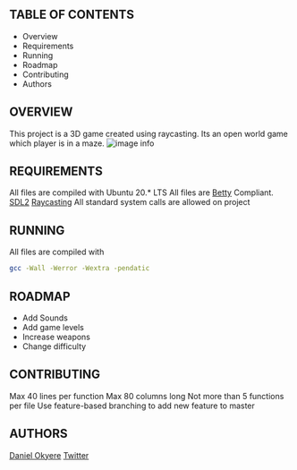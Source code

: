 TABLE OF CONTENTS
-----------------

* Overview
* Requirements
* Running
* Roadmap
* Contributing
* Authors

OVERVIEW
--------
This project is a 3D game created using raycasting. Its an open world game which player is in a maze.
![image info](./game%20overview.gif)

REQUIREMENTS
------------
All files are compiled with Ubuntu 20.* LTS
All files are [Betty](https://github.com/holbertonschool/Betty) Compliant.
[SDL2](https://www.libsdl.org/)
[Raycasting](https://permadi.com/1996/05/ray-casting-tutorial-table-of-contents/)
All standard system calls are allowed on project

RUNNING
-------
All files are compiled with 
```bash
gcc -Wall -Werror -Wextra -pendatic
```

ROADMAP
-------
* Add Sounds
* Add game levels
* Increase weapons
* Change difficulty

CONTRIBUTING
------------
Max 40 lines per function
Max 80 columns long
Not more than 5 functions per file
Use feature-based branching to add new feature to master

AUTHORS
-------
[Daniel Okyere](https://github.com/DanielOkyere)
[Twitter](https://twitter.com/daniel_k_okyere)